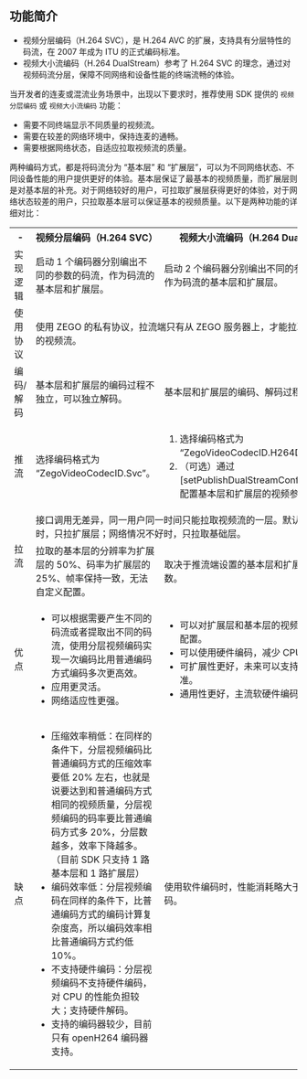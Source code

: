 ## 功能简介

- 视频分层编码（H.264 SVC），是 H.264 AVC 的扩展，支持具有分层特性的码流，在 2007 年成为 ITU 的正式编码标准。
- 视频大小流编码（H.264 DualStream）参考了 H.264 SVC 的理念，通过对视频码流分层，保障不同网络和设备性能的终端流畅的体验。

当开发者的连麦或混流业务场景中，出现以下要求时，推荐使用 SDK 提供的 `视频分层编码` 或 `视频大小流编码` 功能：

- 需要不同终端显示不同质量的视频流。
- 需要在较差的网络环境中，保持连麦的通畅。
- 需要根据网络状态，自适应拉取视频流的质量。

两种编码方式，都是将码流分为 “基本层” 和 “扩展层”，可以为不同网络状态、不同设备性能的用户提供更好的体验。基本层保证了最基本的视频质量，而扩展层则是对基本层的补充。对于网络较好的用户，可拉取扩展层获得更好的体验，对于网络状态较差的用户，只拉取基本层可以保证基本的视频质量。以下是两种功能的详细对比：

<table>
  <colgroup>
    <col width="12%">
    <col width="48%">
    <col width="40%">
  </colgroup>
<tbody><tr>
<th>-</th>
<th><b>视频分层编码（H.264 SVC）</b></th>
<th><b>视频大小流编码（H.264 DualStream）</b></th>
</tr>
<tr>
<td>实现逻辑</td>
<td>启动 1 个编码器分别编出不同的参数的码流，作为码流的基本层和扩展层。</td>
<td>启动 2 个编码器分别编出不同的参数的码流，作为码流的基本层和扩展层。</td>
</tr>
<tr>
<td>使用协议</td>
<td colspan="2">使用 ZEGO 的私有协议，拉流端只有从 ZEGO 服务器上，才能拉取到不同分层的视频流。</td>
</tr>
<tr>
<td>编码/解码</td>
<td>基本层和扩展层的编码过程不独立，可以独立解码。</td>
<td>基本层和扩展层的编码、解码过程都相互独立。</td>
</tr>
<tr>
<td>推流</td>
<td>选择编码格式为 “ZegoVideoCodecID.Svc”。</td>
<td><ol><li>选择编码格式为 “ZegoVideoCodecID.H264DualStream”。</li><li>（可选）通过 [setPublishDualStreamConfig] 接口分别配置基本层和扩展层的视频参数。</li></ol></td>
</tr>
<tr>
<td rowspan="2">拉流</td>
<td colspan="2">接口调用无差异，同一用户同一时间只能拉取视频流的一层。默认网络情况良好时，只拉扩展层；网络情况不好时，只拉取基础层。</td>
</tr>
<tr>
<td>拉取的基本层的分辨率为扩展层的 50%、码率为扩展层的 25%、帧率保持一致，无法自定义配置。</td>
<td>取决于推流端设置的基本层和扩展层的视频参数。</td>
</tr>
<tr>
<td>优点</td>
<td><ul><li>可以根据需要产生不同的码流或者提取出不同的码流，使用分层视频编码实现一次编码比用普通编码方式编码多次更高效。</li><li>应用更灵活。</li><li>网络适应性更强。</li></ul></td>
<td><ul><li>可以对扩展层和基本层的视频参数进行单独配置。</li><li>可以使用硬件编码，减少 CPU 性能负担。</li><li>可扩展性更好，未来可以支持多种编码标准。</li><li>通用性更好，主流软硬件编码器都支持。</li></ul></td>
</tr>
<tr>
<td>缺点</td>
<td><ul><li>压缩效率稍低：在同样的条件下，分层视频编码比普通编码方式的压缩效率要低 20% 左右，也就是说要达到和普通编码方式相同的视频质量，分层视频编码的码率要比普通编码方式多 20%，分层数越多，效率下降越多。（目前 SDK 只支持 1 路基本层和 1 路扩展层）</li><li>编码效率低：分层视频编码在同样的条件下，比普通编码方式的编码计算复杂度高，所以编码效率相比普通编码方式约低 10%。</li><li>不支持硬件编码：分层视频编码不支持硬件编码，对 CPU 的性能负担较大；支持硬件解码。</li><li>支持的编码器较少，目前只有 openH264 编码器支持。</li></ul></td>
<td>使用软件编码时，性能消耗略大于分层视频编码。</td>
</tr>
</tbody></table>


